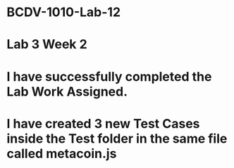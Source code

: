 # BCDV-1010-Lab-12
# Lab 3 Week 2
# I have successfully completed the Lab Work Assigned.
# I have created 3 new Test Cases inside the Test folder in the same file called metacoin.js

